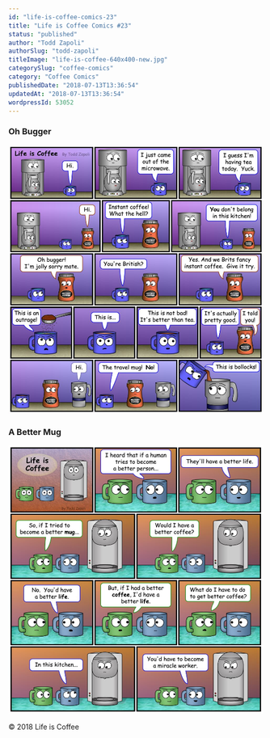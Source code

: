 ```yaml
---
id: "life-is-coffee-comics-23"
title: "Life is Coffee Comics #23"
status: "published"
author: "Todd Zapoli"
authorSlug: "todd-zapoli"
titleImage: "life-is-coffee-640x400-new.jpg"
categorySlug: "coffee-comics"
category: "Coffee Comics"
publishedDate: "2018-07-13T13:36:54"
updatedAt: "2018-07-13T13:36:54"
wordpressId: 53052
---
```


### Oh Bugger

![Oh Bugger Comic](Oh-Bugger.jpg)

### A Better Mug

![A Better Mug](A-Better-Mug.jpg)

© 2018 Life is Coffee